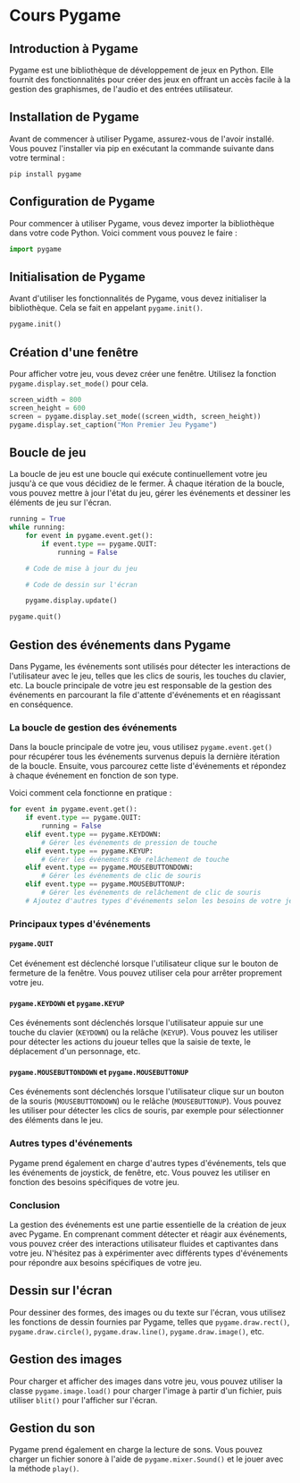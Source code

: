 # Cours Pygame

## Introduction à Pygame

Pygame est une bibliothèque de développement de jeux en Python. Elle fournit des fonctionnalités pour créer des jeux en offrant un accès facile à la gestion des graphismes, de l'audio et des entrées utilisateur.

## Installation de Pygame

Avant de commencer à utiliser Pygame, assurez-vous de l'avoir installé. Vous pouvez l'installer via pip en exécutant la commande suivante dans votre terminal :

```
pip install pygame
```

## Configuration de Pygame

Pour commencer à utiliser Pygame, vous devez importer la bibliothèque dans votre code Python. Voici comment vous pouvez le faire :

```python
import pygame
```

## Initialisation de Pygame

Avant d'utiliser les fonctionnalités de Pygame, vous devez initialiser la bibliothèque. Cela se fait en appelant `pygame.init()`.

```python
pygame.init()
```

## Création d'une fenêtre

Pour afficher votre jeu, vous devez créer une fenêtre. Utilisez la fonction `pygame.display.set_mode()` pour cela.

```python
screen_width = 800
screen_height = 600
screen = pygame.display.set_mode((screen_width, screen_height))
pygame.display.set_caption("Mon Premier Jeu Pygame")
```

## Boucle de jeu

La boucle de jeu est une boucle qui exécute continuellement votre jeu jusqu'à ce que vous décidiez de le fermer. À chaque itération de la boucle, vous pouvez mettre à jour l'état du jeu, gérer les événements et dessiner les éléments de jeu sur l'écran.

```python
running = True
while running:
    for event in pygame.event.get():
        if event.type == pygame.QUIT:
            running = False

    # Code de mise à jour du jeu

    # Code de dessin sur l'écran

    pygame.display.update()

pygame.quit()
```


## Gestion des événements dans Pygame

Dans Pygame, les événements sont utilisés pour détecter les interactions de l'utilisateur avec le jeu, telles que les clics de souris, les touches du clavier, etc. La boucle principale de votre jeu est responsable de la gestion des événements en parcourant la file d'attente d'événements et en réagissant en conséquence.

### La boucle de gestion des événements

Dans la boucle principale de votre jeu, vous utilisez `pygame.event.get()` pour récupérer tous les événements survenus depuis la dernière itération de la boucle. Ensuite, vous parcourez cette liste d'événements et répondez à chaque événement en fonction de son type.

Voici comment cela fonctionne en pratique :

```python
for event in pygame.event.get():
    if event.type == pygame.QUIT:
        running = False
    elif event.type == pygame.KEYDOWN:
        # Gérer les événements de pression de touche
    elif event.type == pygame.KEYUP:
        # Gérer les événements de relâchement de touche
    elif event.type == pygame.MOUSEBUTTONDOWN:
        # Gérer les événements de clic de souris
    elif event.type == pygame.MOUSEBUTTONUP:
        # Gérer les événements de relâchement de clic de souris
    # Ajoutez d'autres types d'événements selon les besoins de votre jeu
```

### Principaux types d'événements

#### `pygame.QUIT`

Cet événement est déclenché lorsque l'utilisateur clique sur le bouton de fermeture de la fenêtre. Vous pouvez utiliser cela pour arrêter proprement votre jeu.

#### `pygame.KEYDOWN` et `pygame.KEYUP`

Ces événements sont déclenchés lorsque l'utilisateur appuie sur une touche du clavier (`KEYDOWN`) ou la relâche (`KEYUP`). Vous pouvez les utiliser pour détecter les actions du joueur telles que la saisie de texte, le déplacement d'un personnage, etc.

#### `pygame.MOUSEBUTTONDOWN` et `pygame.MOUSEBUTTONUP`

Ces événements sont déclenchés lorsque l'utilisateur clique sur un bouton de la souris (`MOUSEBUTTONDOWN`) ou le relâche (`MOUSEBUTTONUP`). Vous pouvez les utiliser pour détecter les clics de souris, par exemple pour sélectionner des éléments dans le jeu.

### Autres types d'événements

Pygame prend également en charge d'autres types d'événements, tels que les événements de joystick, de fenêtre, etc. Vous pouvez les utiliser en fonction des besoins spécifiques de votre jeu.

### Conclusion

La gestion des événements est une partie essentielle de la création de jeux avec Pygame. En comprenant comment détecter et réagir aux événements, vous pouvez créer des interactions utilisateur fluides et captivantes dans votre jeu. N'hésitez pas à expérimenter avec différents types d'événements pour répondre aux besoins spécifiques de votre jeu.

## Dessin sur l'écran

Pour dessiner des formes, des images ou du texte sur l'écran, vous utilisez les fonctions de dessin fournies par Pygame, telles que `pygame.draw.rect()`, `pygame.draw.circle()`, `pygame.draw.line()`, `pygame.draw.image()`, etc.

## Gestion des images

Pour charger et afficher des images dans votre jeu, vous pouvez utiliser la classe `pygame.image.load()` pour charger l'image à partir d'un fichier, puis utiliser `blit()` pour l'afficher sur l'écran.

## Gestion du son

Pygame prend également en charge la lecture de sons. Vous pouvez charger un fichier sonore à l'aide de `pygame.mixer.Sound()` et le jouer avec la méthode `play()`.



